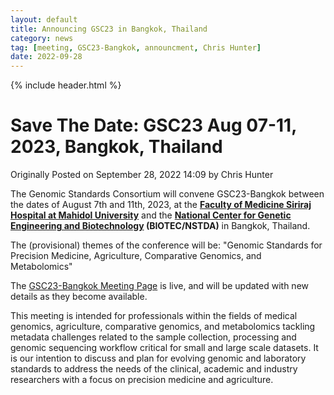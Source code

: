 ```yaml
---
layout: default
title: Announcing GSC23 in Bangkok, Thailand
category: news
tag: [meeting, GSC23-Bangkok, announcment, Chris Hunter]
date: 2022-09-28
---
```

{% include header.html %}

Save The Date: GSC23 Aug 07-11, 2023, Bangkok, Thailand
=======================================================

Originally Posted on September 28, 2022 14:09 by Chris Hunter

The Genomic Standards Consortium will convene GSC23-Bangkok between the dates of August 7th and 11th, 2023, at the **[Faculty of Medicine Siriraj Hospital at Mahidol University](https://www2.si.mahidol.ac.th/en/)** and the **[National Center for Genetic Engineering and Biotechnology](http://www.biotec.or.th/en/) (BIOTEC/NSTDA)** in Bangkok, Thailand.

The (provisional) themes of the conference will be: "Genomic Standards for Precision Medicine, Agriculture, Comparative Genomics, and Metabolomics"

The [GSC23-Bangkok Meeting Page](https://genomicsstandardsconsortium.github.io/GSC23-Bangkok/) is live, and will be updated with new details as they become available.

This meeting is intended for professionals within the fields of medical genomics, agriculture, comparative genomics, and metabolomics tackling metadata challenges related to the sample collection, processing and genomic sequencing workflow critical for small and large scale datasets. It is our intention to discuss and plan for evolving genomic and laboratory standards to address the needs of the clinical, academic and industry researchers with a focus on precision medicine and agriculture.
